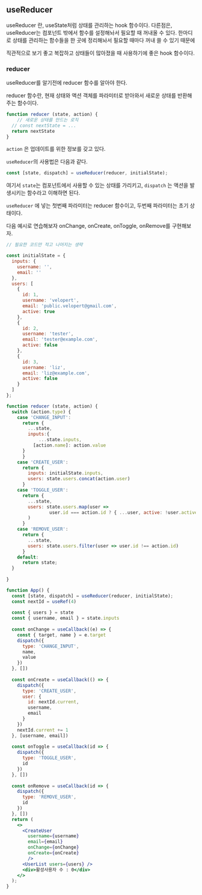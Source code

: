 ## useReducer

useReducer 란, useState처럼 상태를 관리하는 hook 함수이다. 다른점은, useReducer는 컴포넌트 밖에서 함수를 설정해놔서 필요할 때 꺼내올 수 있다. 한마디로 상태를 관리하는 함수들을 한 곳에 정리해놔서 필요할 때마다 꺼내 쓸 수 있기 때문에 

직관적으로 보기 좋고 복잡하고 상태들이 많아졌을 때 사용하기에 좋은 hook 함수이다.



### reducer

useReducer를 알기전에 reducer 함수를 알아야 한다.

reducer 함수란, 현재 상태와 액션 객체를 파라미터로 받아와서 새로운 상태를 반환해주는 함수이다.

```jsx
function reducer (state, action) {
	// 새로운 상태를 만드는 로직
  // const nextState = ...
  return nextState
}
```

```action``` 은 업데이트를 위한 정보를 갖고 있다.

```useReducer```의 사용법은 다음과 같다.

```jsx
const [state, dispatch] = useReducer(reducer, initialState);
```

여기서 ```state```는 컴포넌트에서 사용할 수 있는 상태를 가리키고, ```dispatch``` 는 액션을 발생시키는 함수라고 이해하면 된다.

```useReducer``` 에 넣는 첫번째 파라미터는 reducer 함수이고, 두번째 파라미터는 초기 상태이다.



다음 예시로 연습해보자 onChange, onCreate, onToggle, onRemove를 구현해보자.

```jsx
// 필요한 코드만 적고 나머지는 생략

const initialState = {
  inputs: {
    username: '',
    email: ''
  },
  users: [
    {
      id: 1,
      username: 'velopert',
      email: 'public.velopert@gmail.com',
      active: true
    },
    {
      id: 2,
      username: 'tester',
      email: 'tester@example.com',
      active: false
    },
    {
      id: 3,
      username: 'liz',
      email: 'liz@example.com',
      active: false
    }
  ]
};

function reducer (state, action) {
  switch (action.type) {
    case 'CHANGE_INPUT':
      return {
        ...state,
        inputs:{
        	...state.inputs,
          [action.name]: action.value
      }
      }
    case 'CREATE_USER':
      return {
        inputs: initialState.inputs,
        users: state.users.concat(action.user)
      }
    case 'TOGGLE_USER':
      return {
        ...state,
        users: state.users.map(user =>
  				user.id === action.id ? { ...user, active: !user.active } : user
        )                             
      }
    case 'REMOVE_USER':
      return {
        ...state,
        users: state.users.filter(user => user.id !== action.id)
      }
    default:
      return state;
  }
  
}

function App() {
  const [state, dispatch] = useReducer(reducer, initialState);
  const nextId = useRef(4)
  
  const { users } = state
  const { username, email } = state.inputs
  
  const onChange = useCallback((e) => {
    const { target, name } = e.target
    dispatch({
      type: 'CHANGE_INPUT',
      name,
      value
    })
  }, [])
  
  const onCreate = useCallback(() => {
    dispatch({
      type: 'CREATE_USER',
      user: {
        id: nextId.current,
        username,
        email
      }
    })
    nextId.current += 1
  }, [username, email])
  
  const onToggle = useCallback(id => {
    dispatch({
      type: 'TOGGLE_USER',
      id
    })
  }, [])
  
  const onRemove = useCallback(id => {
    dispatch({
      type: 'REMOVE_USER',
      id
    })
  }, [])
  return (
    <>
      <CreateUser 
        username={username} 
        email={email} 
        onChange={onChange} 
      	onCreate={onCreate}
        />
      <UserList users={users} />
      <div>활성사용자 수 : 0</div>
    </>
  );
}

```























